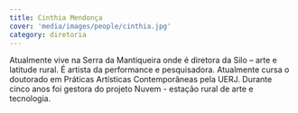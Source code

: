 ```yaml
---
title: Cinthia Mendonça
cover: 'media/images/people/cinthia.jpg'
category: diretoria
---
```

Atualmente vive na Serra da Mantiqueira onde é diretora da Silo – arte e latitude rural. É artista da performance e pesquisadora. Atualmente cursa o doutorado em Práticas Artísticas Contemporâneas pela UERJ. Durante cinco anos foi gestora do projeto Nuvem - estação rural de arte e tecnologia.

